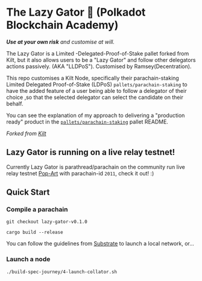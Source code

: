 # The Lazy Gator 🐊 (Polkadot Blockchain Academy)

_**Use at your own risk** and customise at will._

The Lazy Gator is a Limited -Delegated-Proof-of-Stake pallet forked from Kilt, but it also allows users to be a "Lazy Gator" and follow other delegators actions passively. (AKA "LLDPoS"). Customised by Ramsey(Decentration).


This repo customises a Kilt Node, specifically their parachain-staking Limited Delegated Proof-of-Stake (LDPoS) `pallets/parachain-staking` to have the added feature of a user being able to follow a delegator of their choice ,so that the selected delegator can select the candidate on their behalf. 

You can see the explanation of my approach to delivering a "production ready" product in the [`pallets/parachain-staking`](./pallets/parachain-staking/README.md) pallet README.

_Forked from [Kilt](https://github.com/KILTprotocol/kilt-node/)_

## Lazy Gator is running on a live relay testnet!

Currently Lazy Gator is parathread/parachain on the community run live relay testnet [Pop-Art](https://apps.decentration.org/?rpc=wss%3A%2F%2Fpopart1.jelliedowl.com#/parachains) with parachain-id `2011`, check it out! :) 


## Quick Start

### Compile a parachain

`git checkout lazy-gator-v0.1.0`

`cargo build --release`

You can follow the guidelines from [Substrate](https://docs.substrate.io/tutorials/connect-other-chains/local-relay/) to launch a local network, or...

### Launch a node 

`./build-spec-journey/4-launch-collator.sh`


